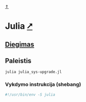 [&uArr;](./readme.md)

# Julia [&#x2B67;](https://julialang.org/)

## [Diegimas](../install/julia_readme.md)

## Paleistis

```bash
julia julia_sys-upgrade.jl
```

### Vykdymo instrukcija (shebang)

```bash
#!/usr/bin/env -S julia
```

<!-- ## Kompiliavimas

```bash
julia +nightly juliac.jl --output-exe julia_sys-upgrade.bin --trim julia_sys-upgrade.jl --experimental
```
-->
